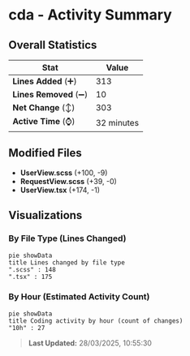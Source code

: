 # cda - Activity Summary 

## Overall Statistics

| Stat                   | Value                                                             |
| ---------------------- | ----------------------------------------------------------------- |
| **Lines Added** (➕)   | 313                                          |
| **Lines Removed** (➖) | 10                                        |
| **Net Change** (↕)    | 303                |
| **Active Time** (⌚)   | 32 minutes |


## Modified Files
- **UserView.scss** (+100, -9)
- **RequestView.scss** (+39, -0)
- **UserView.tsx** (+174, -1)

## Visualizations

### By File Type (Lines Changed)

```mermaid
pie showData
title Lines changed by file type
".scss" : 148
".tsx" : 175
```

### By Hour (Estimated Activity Count)

```mermaid
pie showData
title Coding activity by hour (count of changes)
"10h" : 27
```


> **Last Updated:** 28/03/2025, 10:55:30